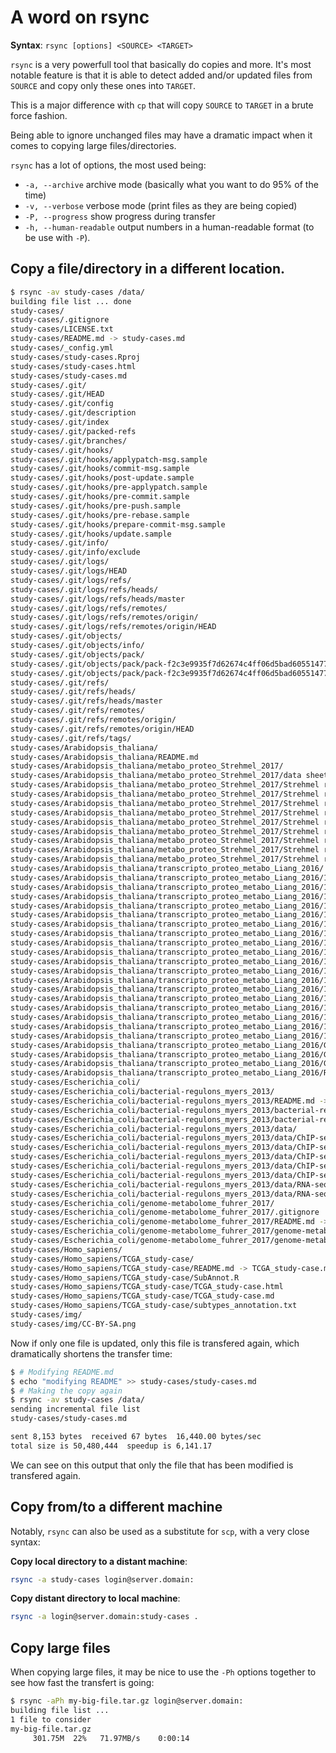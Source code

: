 
# A word on rsync

**Syntax**: `rsync [options] <SOURCE> <TARGET>`

`rsync` is a very powerfull tool that basically do copies and more.
It's most notable feature is that it is able to detect added and/or updated files
from `SOURCE` and copy only these ones into `TARGET`.

This is a major difference with `cp` that will copy `SOURCE` to `TARGET` in a
brute force fashion.

Being able to ignore unchanged files may have a dramatic impact when it comes
to copying large files/directories.

`rsync` has a lot of options, the most used being:

- `-a, --archive` archive mode (basically what you want to do 95% of the time)
- `-v, --verbose` verbose mode (print files as they are being copied)
- `-P, --progress` show progress during transfer
- `-h, --human-readable` output numbers in a human-readable format (to be use with `-P`).


## Copy a file/directory in a different location.

```bash
$ rsync -av study-cases /data/
building file list ... done
study-cases/
study-cases/.gitignore
study-cases/LICENSE.txt
study-cases/README.md -> study-cases.md
study-cases/_config.yml
study-cases/study-cases.Rproj
study-cases/study-cases.html
study-cases/study-cases.md
study-cases/.git/
study-cases/.git/HEAD
study-cases/.git/config
study-cases/.git/description
study-cases/.git/index
study-cases/.git/packed-refs
study-cases/.git/branches/
study-cases/.git/hooks/
study-cases/.git/hooks/applypatch-msg.sample
study-cases/.git/hooks/commit-msg.sample
study-cases/.git/hooks/post-update.sample
study-cases/.git/hooks/pre-applypatch.sample
study-cases/.git/hooks/pre-commit.sample
study-cases/.git/hooks/pre-push.sample
study-cases/.git/hooks/pre-rebase.sample
study-cases/.git/hooks/prepare-commit-msg.sample
study-cases/.git/hooks/update.sample
study-cases/.git/info/
study-cases/.git/info/exclude
study-cases/.git/logs/
study-cases/.git/logs/HEAD
study-cases/.git/logs/refs/
study-cases/.git/logs/refs/heads/
study-cases/.git/logs/refs/heads/master
study-cases/.git/logs/refs/remotes/
study-cases/.git/logs/refs/remotes/origin/
study-cases/.git/logs/refs/remotes/origin/HEAD
study-cases/.git/objects/
study-cases/.git/objects/info/
study-cases/.git/objects/pack/
study-cases/.git/objects/pack/pack-f2c3e9935f7d62674c4ff06d5bad60551477f2ae.idx
study-cases/.git/objects/pack/pack-f2c3e9935f7d62674c4ff06d5bad60551477f2ae.pack
study-cases/.git/refs/
study-cases/.git/refs/heads/
study-cases/.git/refs/heads/master
study-cases/.git/refs/remotes/
study-cases/.git/refs/remotes/origin/
study-cases/.git/refs/remotes/origin/HEAD
study-cases/.git/refs/tags/
study-cases/Arabidopsis_thaliana/
study-cases/Arabidopsis_thaliana/README.md
study-cases/Arabidopsis_thaliana/metabo_proteo_Strehmel_2017/
study-cases/Arabidopsis_thaliana/metabo_proteo_Strehmel_2017/data sheet 1.pdf
study-cases/Arabidopsis_thaliana/metabo_proteo_Strehmel_2017/Strehmel revised suppl tables/
study-cases/Arabidopsis_thaliana/metabo_proteo_Strehmel_2017/Strehmel revised suppl tables/Revised Suppl Table S1 Roots.xlsx
study-cases/Arabidopsis_thaliana/metabo_proteo_Strehmel_2017/Strehmel revised suppl tables/Revised Suppl Table S2 Root Exudates JL140617.xlsx
study-cases/Arabidopsis_thaliana/metabo_proteo_Strehmel_2017/Strehmel revised suppl tables/Revised Suppl Table S3 Analytical Characterization.xlsx
study-cases/Arabidopsis_thaliana/metabo_proteo_Strehmel_2017/Strehmel revised suppl tables/Revised Suppl Table S4 Root exudate proteome.xlsx
study-cases/Arabidopsis_thaliana/metabo_proteo_Strehmel_2017/Strehmel revised suppl tables/Revised_Suppl_Table_S1_Roots.txt
study-cases/Arabidopsis_thaliana/metabo_proteo_Strehmel_2017/Strehmel revised suppl tables/Revised_Suppl_Table_S2_Root_Exudates_JL140617.txt
study-cases/Arabidopsis_thaliana/metabo_proteo_Strehmel_2017/Strehmel revised suppl tables/Revised_Suppl_Table_S3_Analytical_Characterization.txt
study-cases/Arabidopsis_thaliana/metabo_proteo_Strehmel_2017/Strehmel revised suppl tables/Revised_Suppl_Table_S4_Root_exudate_proteome.txt
study-cases/Arabidopsis_thaliana/transcripto_proteo_metabo_Liang_2016/
study-cases/Arabidopsis_thaliana/transcripto_proteo_metabo_Liang_2016/12870_2016_726_MOESM10_ESM.txt
study-cases/Arabidopsis_thaliana/transcripto_proteo_metabo_Liang_2016/12870_2016_726_MOESM10_ESM.xlsx
study-cases/Arabidopsis_thaliana/transcripto_proteo_metabo_Liang_2016/12870_2016_726_MOESM12_ESM.xlsx
study-cases/Arabidopsis_thaliana/transcripto_proteo_metabo_Liang_2016/12870_2016_726_MOESM13_ESM.xlsx
study-cases/Arabidopsis_thaliana/transcripto_proteo_metabo_Liang_2016/12870_2016_726_MOESM14_ESM.xlsx
study-cases/Arabidopsis_thaliana/transcripto_proteo_metabo_Liang_2016/12870_2016_726_MOESM15_ESM.xlsx
study-cases/Arabidopsis_thaliana/transcripto_proteo_metabo_Liang_2016/12870_2016_726_MOESM16_ESM.xlsx
study-cases/Arabidopsis_thaliana/transcripto_proteo_metabo_Liang_2016/12870_2016_726_MOESM17_ESM.xlsx
study-cases/Arabidopsis_thaliana/transcripto_proteo_metabo_Liang_2016/12870_2016_726_MOESM18_ESM.xlsx
study-cases/Arabidopsis_thaliana/transcripto_proteo_metabo_Liang_2016/12870_2016_726_MOESM19_ESM.txt
study-cases/Arabidopsis_thaliana/transcripto_proteo_metabo_Liang_2016/12870_2016_726_MOESM19_ESM.xlsx
study-cases/Arabidopsis_thaliana/transcripto_proteo_metabo_Liang_2016/12870_2016_726_MOESM1_ESM.txt
study-cases/Arabidopsis_thaliana/transcripto_proteo_metabo_Liang_2016/12870_2016_726_MOESM1_ESM.xlsx
study-cases/Arabidopsis_thaliana/transcripto_proteo_metabo_Liang_2016/12870_2016_726_MOESM2_ESM.txt
study-cases/Arabidopsis_thaliana/transcripto_proteo_metabo_Liang_2016/12870_2016_726_MOESM2_ESM.xlsx
study-cases/Arabidopsis_thaliana/transcripto_proteo_metabo_Liang_2016/12870_2016_726_MOESM3_ESM.txt
study-cases/Arabidopsis_thaliana/transcripto_proteo_metabo_Liang_2016/12870_2016_726_MOESM3_ESM.xlsx
study-cases/Arabidopsis_thaliana/transcripto_proteo_metabo_Liang_2016/12870_2016_726_MOESM4_ESM.xlsx
study-cases/Arabidopsis_thaliana/transcripto_proteo_metabo_Liang_2016/GSM1388555_WT_0.Gene.rpkm.txt.gz
study-cases/Arabidopsis_thaliana/transcripto_proteo_metabo_Liang_2016/GSM1388556_WT_1.Gene.rpkm.txt.gz
study-cases/Arabidopsis_thaliana/transcripto_proteo_metabo_Liang_2016/GSM1388557_WT_8.Gene.rpkm.txt.gz
study-cases/Arabidopsis_thaliana/transcripto_proteo_metabo_Liang_2016/README.md
study-cases/Escherichia_coli/
study-cases/Escherichia_coli/bacterial-regulons_myers_2013/
study-cases/Escherichia_coli/bacterial-regulons_myers_2013/README.md -> bacterial-regulons_myers_2013.md
study-cases/Escherichia_coli/bacterial-regulons_myers_2013/bacterial-regulons_myers_2013.html
study-cases/Escherichia_coli/bacterial-regulons_myers_2013/bacterial-regulons_myers_2013.md
study-cases/Escherichia_coli/bacterial-regulons_myers_2013/data/
study-cases/Escherichia_coli/bacterial-regulons_myers_2013/data/ChIP-seq/
study-cases/Escherichia_coli/bacterial-regulons_myers_2013/data/ChIP-seq/FNR1_vs_input1_cutadapt_bowtie2_homer.bed
study-cases/Escherichia_coli/bacterial-regulons_myers_2013/data/ChIP-seq/FNR1_vs_input1_cutadapt_bowtie2_macs2.bed
study-cases/Escherichia_coli/bacterial-regulons_myers_2013/data/ChIP-seq/FNR_200bp.wig
study-cases/Escherichia_coli/bacterial-regulons_myers_2013/data/ChIP-seq/input_200bp.wig
study-cases/Escherichia_coli/bacterial-regulons_myers_2013/data/RNA-seq/
study-cases/Escherichia_coli/bacterial-regulons_myers_2013/data/RNA-seq/cutadapt_bwa_featureCounts_all.tsv
study-cases/Escherichia_coli/genome-metabolome_fuhrer_2017/
study-cases/Escherichia_coli/genome-metabolome_fuhrer_2017/.gitignore
study-cases/Escherichia_coli/genome-metabolome_fuhrer_2017/README.md -> genome-metabolome_fuhrer_2017.md
study-cases/Escherichia_coli/genome-metabolome_fuhrer_2017/genome-metabolome_fuhrer_2017.html
study-cases/Escherichia_coli/genome-metabolome_fuhrer_2017/genome-metabolome_fuhrer_2017.md
study-cases/Homo_sapiens/
study-cases/Homo_sapiens/TCGA_study-case/
study-cases/Homo_sapiens/TCGA_study-case/README.md -> TCGA_study-case.md
study-cases/Homo_sapiens/TCGA_study-case/SubAnnot.R
study-cases/Homo_sapiens/TCGA_study-case/TCGA_study-case.html
study-cases/Homo_sapiens/TCGA_study-case/TCGA_study-case.md
study-cases/Homo_sapiens/TCGA_study-case/subtypes_annotation.txt
study-cases/img/
study-cases/img/CC-BY-SA.png
```

Now if only one file is updated, only this file is transfered again, which
dramatically shortens the transfer time:

```bash
$ # Modifying README.md
$ echo "modifying README" >> study-cases/study-cases.md
$ # Making the copy again
$ rsync -av study-cases /data/
sending incremental file list
study-cases/study-cases.md

sent 8,153 bytes  received 67 bytes  16,440.00 bytes/sec
total size is 50,480,444  speedup is 6,141.17
```

We can see on this output that only the file that has been modified is transfered
again.


## Copy from/to a different machine

Notably, `rsync` can also be used as a substitute for `scp`, with a very close
syntax:

**Copy local directory to a distant machine**:

```bash
rsync -a study-cases login@server.domain:
```

**Copy distant directory to local machine**:

```bash
rsync -a login@server.domain:study-cases .
```

## Copy large files

When copying large files, it may be nice to use the `-Ph` options together
to see how fast the transfert is going:

```bash
$ rsync -aPh my-big-file.tar.gz login@server.domain:
building file list ...
1 file to consider
my-big-file.tar.gz
     301.75M  22%   71.97MB/s    0:00:14
```








